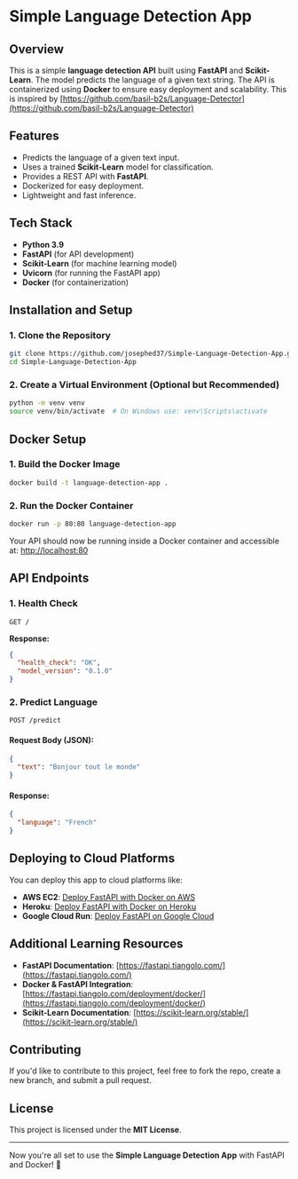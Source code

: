 # Simple Language Detection App

## Overview
This is a simple **language detection API** built using **FastAPI** and **Scikit-Learn**. The model predicts the language of a given text string. The API is containerized using **Docker** to ensure easy deployment and scalability.
This is inspired by [https://github.com/basil-b2s/Language-Detector](https://github.com/basil-b2s/Language-Detector)

## Features
- Predicts the language of a given text input.
- Uses a trained **Scikit-Learn** model for classification.
- Provides a REST API with **FastAPI**.
- Dockerized for easy deployment.
- Lightweight and fast inference.

## Tech Stack
- **Python 3.9**
- **FastAPI** (for API development)
- **Scikit-Learn** (for machine learning model)
- **Uvicorn** (for running the FastAPI app)
- **Docker** (for containerization)

## Installation and Setup
### 1. Clone the Repository
```sh
git clone https://github.com/josephed37/Simple-Language-Detection-App.git
cd Simple-Language-Detection-App
```

### 2. Create a Virtual Environment (Optional but Recommended)
```sh
python -m venv venv
source venv/bin/activate  # On Windows use: venv\Scripts\activate
```


## Docker Setup
### 1. Build the Docker Image
```sh
docker build -t language-detection-app .
```

### 2. Run the Docker Container
```sh
docker run -p 80:80 language-detection-app
```

Your API should now be running inside a Docker container and accessible at: [http://localhost:80](http://localhost:80)

## API Endpoints
### 1. Health Check
```http
GET /
```
**Response:**
```json
{
  "health_check": "OK",
  "model_version": "0.1.0"
}
```

### 2. Predict Language
```http
POST /predict
```
#### Request Body (JSON):
```json
{
  "text": "Bonjour tout le monde"
}
```
#### Response:
```json
{
  "language": "French"
}
```

## Deploying to Cloud Platforms
You can deploy this app to cloud platforms like:
- **AWS EC2**: [Deploy FastAPI with Docker on AWS](https://towardsdatascience.com/deploy-fastapi-on-aws-ec2-with-docker-9cf78a6c7198)
- **Heroku**: [Deploy FastAPI with Docker on Heroku](https://testdriven.io/blog/fastapi-docker-uvicorn/)
- **Google Cloud Run**: [Deploy FastAPI on Google Cloud](https://cloud.google.com/run/docs/quickstarts/build-and-deploy/deploy-python-service)

## Additional Learning Resources
- **FastAPI Documentation**: [https://fastapi.tiangolo.com/](https://fastapi.tiangolo.com/)
- **Docker & FastAPI Integration**: [https://fastapi.tiangolo.com/deployment/docker/](https://fastapi.tiangolo.com/deployment/docker/)
- **Scikit-Learn Documentation**: [https://scikit-learn.org/stable/](https://scikit-learn.org/stable/)

## Contributing
If you'd like to contribute to this project, feel free to fork the repo, create a new branch, and submit a pull request.

## License
This project is licensed under the **MIT License**.

---

Now you're all set to use the **Simple Language Detection App** with FastAPI and Docker! 🚀

